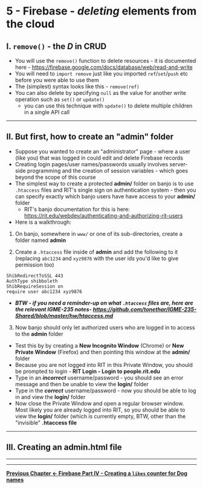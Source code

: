 # 5 - Firebase - *deleting* elements from the cloud

## I. `remove()` - the *D* in CRUD
- You will use the `remove()` function to delete resources - it is documented here - https://firebase.google.com/docs/database/web/read-and-write
- You will need to `import remove` just like you imported `ref`/`set`/`push` etc before you were able to use them
- The (simplest) syntax looks like this - `remove(ref)`
- You can also delete by specifying `null` as the value for another write operation such as `set()` or `update()`
  - you can use this technique with `update()` to delete multiple children in a single API call

<hr>

## II. But first, how to create an "admin" folder

- Suppose you wanted to create an "administrator" page - where a user (like you) that was logged in could edit and delete Firebase records
- Creating login pages/user names/passwords usually involves server-side programming and the creation of session variables - which goes beyond the scope of this course
- The simplest way to create a protected **admin/** folder on banjo is to use `.htaccess` files and RIT's single sign on authentication system - then you can specify exactly which banjo users have have access to your **admin/** folder
  - RIT's banjo documentation for this is here: https://rit.edu/webdev/authenticating-and-authorizing-rit-users
- Here is a walkthrough:

1) On banjo, somewhere in `www/` or one of its sub-directories, create a folder named **admin**

2) Create a `.htaccess` file inside of **admin** and add the following to it (replacing `abc1234` and `xyz9876` with the user ids you'd like to give permission too)

```
ShibRedirectToSSL 443
AuthType shibboleth
ShibRequireSession on
require user abc1234 xyz9876
```

- ***BTW - if you need a reminder-up on what `.htaccess` files are, here are the relevant IGME-235 notes- https://github.com/tonethar/IGME-235-Shared/blob/master/hw/htaccess.md***


3) Now banjo should only let authorized users who are logged in to access to the **admin** folder

  - Test this by by creating a **New Incognito Window** (Chrome) or **New Private Window** (Firefox) and then pointing this window at the **admin/** folder
  - Because you are not logged into RIT in this Private Window,  you should be prompted to login - **RIT Login -  Login to people.rit.edu**
  - Type in an ***incorrect*** username/password - you should see an error message and then be unable to view the **login/** folder
  - Type in the ***correct*** username/password - now you should be able to log in and view the **login/** folder
  - Now close the Private Window and open a regular browser window. Most likely you are already logged into RIT, so you should be able to view the **login/** folder (which is currently empty, BTW, other than the "invisible" **.htaccess file**

<hr>

## III. Creating an admin.html file

<hr><hr>

**[Previous Chapter <- Firebase Part IV - Creating a `likes` counter for Dog names](firebase-4.md)**
